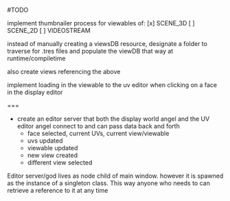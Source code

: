 #TODO

implement thumbnailer process for viewables of:
[x] SCENE_3D
[ ] SCENE_2D
[ ] VIDEOSTREAM

instead of manually creating a viewsDB resource, designate a folder to traverse for .tres files and populate the viewDB that way at runtime/compiletime

also create views referencing the above

implement loading in the viewable to the uv editor when clicking on a face in the display editor


===

- create an editor server that both the display world angel and the UV editor angel connect to and can pass data back and forth
    - face selected, current UVs, current view/viewable
    - uvs updated
    - viewable updated
    - new view created
    - different view selected

Editor server/god lives as node child of main window. however it is spawned as the instance of a singleton class.
This way anyone who needs to can retrieve a reference to it at any time

